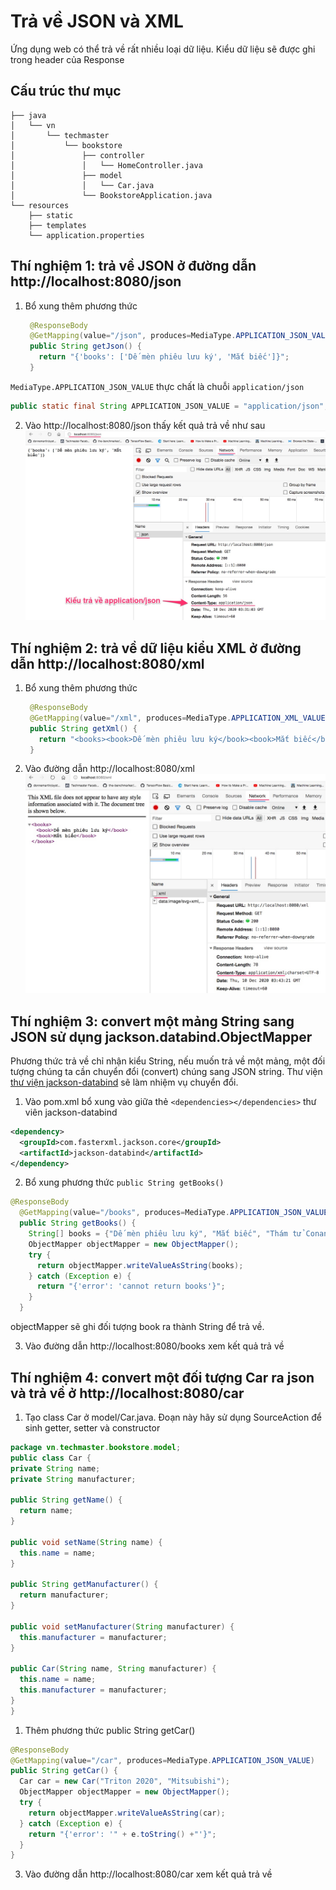 # Trả về JSON và XML

Ứng dụng web có thể trả về rất nhiều loại dữ liệu. Kiểu dữ liệu sẽ được ghi trong header của Response

## Cấu trúc thư mục
```
├── java
│   └── vn
│       └── techmaster
│           └── bookstore
│               ├── controller
│               │   └── HomeController.java
│               ├── model
│               │   └── Car.java
│               └── BookstoreApplication.java
└── resources
    ├── static
    ├── templates
    └── application.properties
```

## Thí nghiệm 1: trả về JSON ở đường dẫn http://localhost:8080/json
1. Bổ xung thêm phương thức
   ```java
    @ResponseBody
    @GetMapping(value="/json", produces=MediaType.APPLICATION_JSON_VALUE)
    public String getJson() {
      return "{'books': ['Dế mèn phiêu lưu ký', 'Mắt biếc']}";
    }
   ```
  ```MediaType.APPLICATION_JSON_VALUE``` thực chất là chuỗi ```application/json```
  ```java
  public static final String APPLICATION_JSON_VALUE = "application/json";
  ```
2. Vào http://localhost:8080/json thấy kết quả trả về như sau
  ![trả về json](images/json.jpg)
   

## Thí nghiệm 2: trả về dữ liệu kiểu XML ở đường dẫn http://localhost:8080/xml
1. Bổ xung thêm phương thức
   ```java
    @ResponseBody
    @GetMapping(value="/xml", produces=MediaType.APPLICATION_XML_VALUE)
    public String getXml() {
      return "<books><book>Dế mèn phiêu lưu ký</book><book>Mắt biếc</book></books>";
    }
   ```
2. Vào đường dẫn http://localhost:8080/xml
   ![trả về xml](images/xml.jpg)

## Thí nghiệm 3: convert một mảng String sang JSON sử dụng jackson.databind.ObjectMapper 
Phương thức trả về chỉ nhận kiểu String, nếu muốn trả về một mảng, một đối tượng chúng ta cần chuyển đổi (convert) chúng sang JSON string. Thư viện [thư viện jackson-databind](https://mvnrepository.com/artifact/com.fasterxml.jackson.core/jackson-databind) sẽ làm nhiệm vụ chuyển đổi.

1. Vào pom.xml bổ xung vào giữa thẻ ```<dependencies></dependencies>``` thư viên jackson-databind
```xml
<dependency>
  <groupId>com.fasterxml.jackson.core</groupId>
  <artifactId>jackson-databind</artifactId>
</dependency>
```
2. Bổ xung phương thức ```public String getBooks()```
```java
@ResponseBody
  @GetMapping(value="/books", produces=MediaType.APPLICATION_JSON_VALUE)
  public String getBooks() {
    String[] books = {"Dế mèn phiêu lưu ký", "Mắt biếc", "Thám tử Conan"};
    ObjectMapper objectMapper = new ObjectMapper();
    try {
      return objectMapper.writeValueAsString(books);
    } catch (Exception e) {
      return "{'error': 'cannot return books'}";
    }    
  }
```
objectMapper sẽ ghi đối tượng book ra thành String để trả về.

3. Vào đường dẫn http://localhost:8080/books xem kết quả trả về

## Thí nghiệm 4: convert một đối tượng Car ra json và trả về ở http://localhost:8080/car

1. Tạo class Car ở model/Car.java. Đoạn này hãy sử dụng SourceAction để sinh getter, setter và constructor
   
  ```java
package vn.techmaster.bookstore.model;
public class Car {
  private String name;
  private String manufacturer;

  public String getName() {
    return name;
  }

  public void setName(String name) {
    this.name = name;
  }

  public String getManufacturer() {
    return manufacturer;
  }

  public void setManufacturer(String manufacturer) {
    this.manufacturer = manufacturer;
  }

  public Car(String name, String manufacturer) {
    this.name = name;
    this.manufacturer = manufacturer;
  }
}
```
1. Thêm phương thức public String getCar()
  ```java
  @ResponseBody
  @GetMapping(value="/car", produces=MediaType.APPLICATION_JSON_VALUE)
  public String getCar() {
    Car car = new Car("Triton 2020", "Mitsubishi");
    ObjectMapper objectMapper = new ObjectMapper();
    try {
      return objectMapper.writeValueAsString(car);
    } catch (Exception e) {
      return "{'error': '" + e.toString() +"'}";
    }    
  }
  ```
3. Vào đường dẫn http://localhost:8080/car xem kết quả trả về